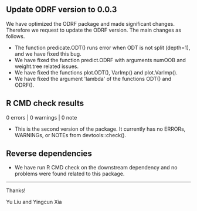 ## Update ODRF version to 0.0.3

We have optimized the ODRF package and made significant changes. Therefore we request to update the ODRF version. The main changes as follows.

* The function predicate.ODT() runs error when ODT is not split (depth=1), and we have fixed this bug.
* We have fixed the function predict.ODRF with arguments numOOB and weight.tree related issues.
* We have fixed the functions plot.ODT(), VarImp() and plot.VarImp().
* We have fixed the argument 'lambda' of the functions ODT() and ODRF().


## R CMD check results

0 errors | 0 warnings | 0 note

* This is the second version of the package. It currently has no ERRORs, WARNINGs, or NOTEs from devtools::check().


## Reverse dependencies

* We have run R CMD check on the downstream dependency and no problems were found related to this package.


---
Thanks!

Yu Liu and Yingcun Xia

